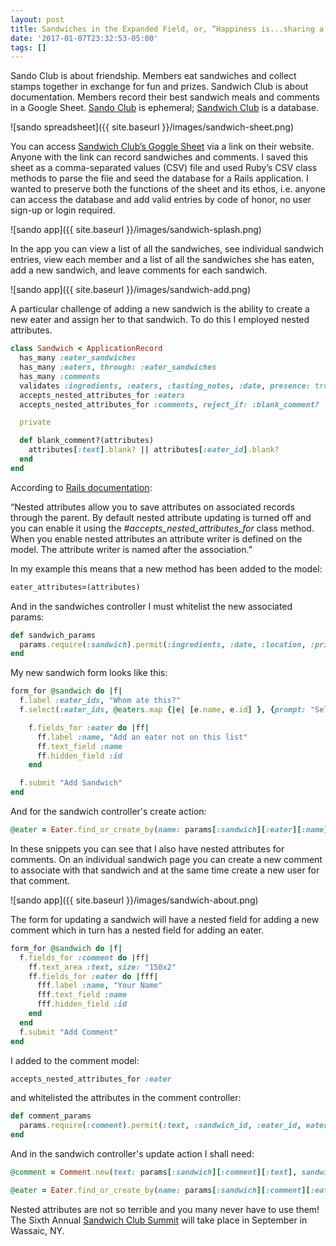 ```yaml
---
layout: post
title: Sandwiches in the Expanded Field, or, “Happiness is...sharing a sandwich.”
date: '2017-01-07T23:32:53-05:00'
tags: []
---
```

Sando Club is about friendship. Members eat sandwiches and collect stamps together in exchange for fun and prizes. Sandwich Club is about documentation. Members record their best sandwich meals and comments in a Google Sheet. [Sando Club](http://sandoclub.tumblr.com) is ephemeral; [Sandwich Club](http://sandwich-club.org/) is a database.

![sando spreadsheet]({{ site.baseurl }}/images/sandwich-sheet.png)

You can access [Sandwich Club’s Goggle Sheet](https://docs.google.com/spreadsheets/d/1TsvTu_lRNoZ3KCCKp5bc0PejxO27zjj8PzoZa-UfUe0/edit#gid=1) via a link on their website. Anyone with the link can record sandwiches and comments. I saved this sheet as a comma-separated values (CSV) file and used Ruby’s CSV class methods to parse the file and seed the database for a Rails application. I wanted to preserve both the functions of the sheet and its ethos, i.e. anyone can access the database and add valid entries by code of honor, no user sign-up or login required.

![sando app]({{ site.baseurl }}/images/sandwich-splash.png)

In the app you can view a list of all the sandwiches, see individual sandwich entries, view each member and a list of all the sandwiches she has eaten, add a new sandwich, and leave comments for each sandwich.

![sando app]({{ site.baseurl }}/images/sandwich-add.png)

A particular challenge of adding a new sandwich is the ability to create a new eater and assign her to that sandwich. To do this I employed nested attributes.

```ruby
class Sandwich < ApplicationRecord
  has_many :eater_sandwiches
  has_many :eaters, through: :eater_sandwiches
  has_many :comments
  validates :ingredients, :eaters, :tasting_notes, :date, presence: true
  accepts_nested_attributes_for :eaters
  accepts_nested_attributes_for :comments, reject_if: :blank_comment?

  private

  def blank_comment?(attributes)
    attributes[:text].blank? || attributes[:eater_id].blank?
  end
end
```

According to [Rails documentation](http://api.rubyonrails.org/classes/ActiveRecord/NestedAttributes/ClassMethods.html):

“Nested attributes allow you to save attributes on associated records through the parent. By default nested attribute updating is turned off and you can enable it using the <i>#accepts_nested_attributes_for</i> class method. When you enable nested attributes an attribute writer is defined on the model. The attribute writer is named after the association.”

In my example this means that a new method has been added to the model:

```ruby
eater_attributes=(attributes)
```

And in the sandwiches controller I must whitelist the new associated params:

```ruby
def sandwich_params
  params.require(:sandwich).permit(:ingredients, :date, :location, :price, :tasting_notes, eater_ids: [], eater_attributes: [:id, :name], comment_attributes: [:text, :sandwich_id, :eater_id])
end
```

My new sandwich form looks like this:

```ruby
form_for @sandwich do |f|
  f.label :eater_ids, "Whom ate this?"
  f.select(:eater_ids, @eaters.map {|e| [e.name, e.id] }, {prompt: "Select one or many"}, {multiple: true, size: 8})

    f.fields_for :eater do |ff|
      ff.label :name, "Add an eater not on this list"
      ff.text_field :name
      ff.hidden_field :id
    end

  f.submit "Add Sandwich"
end
```

And for the sandwich controller's create action:

```ruby
@eater = Eater.find_or_create_by(name: params[:sandwich][:eater][:name])
```

In these snippets you can see that I also have nested attributes for comments. On an individual sandwich page you can create a new comment to associate with that sandwich and at the same time create a new user for that comment.

![sando app]({{ site.baseurl }}/images/sandwich-about.png)

The form for updating a sandwich will have a nested field for adding a new comment which in turn has a nested field for adding an eater.

```ruby
form_for @sandwich do |f|
  f.fields_for :comment do |ff|
    ff.text_area :text, size: "150x2"
    ff.fields_for :eater do |fff|
      fff.label :name, "Your Name"
      fff.text_field :name
      fff.hidden_field :id
    end
  end
  f.submit "Add Comment"
end
```

I added to the comment model:

```ruby
accepts_nested_attributes_for :eater
```

and whitelisted the attributes in the comment controller:

```ruby
def comment_params
  params.require(:comment).permit(:text, :sandwich_id, :eater_id, eater_attributes: [:id, :name])
end
```

And in the sandwich controller's update action I shall need:

```ruby
@comment = Comment.new(text: params[:sandwich][:comment][:text], sandwich_id: @sandwich.id)

@eater = Eater.find_or_create_by(name: params[:sandwich][:comment][:eater][:name])
```

Nested attributes are not so terrible and you many never have to use them!
The Sixth Annual [Sandwich Club Summit](http://sandwich-club.org/events/) will take place in September in Wassaic, NY.
